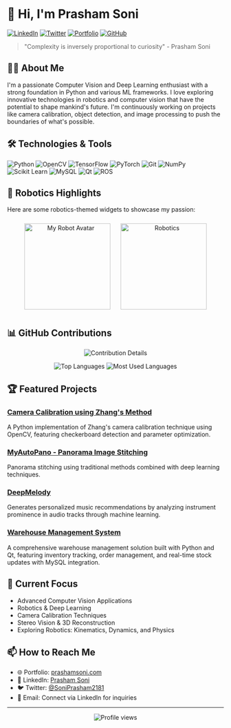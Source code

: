 # 👋 Hi, I'm Prasham Soni

[![LinkedIn](https://img.shields.io/badge/LinkedIn-0077B5?style=for-the-badge&logo=linkedin&logoColor=white)](https://www.linkedin.com/in/prashamsoni/)
[![Twitter](https://img.shields.io/badge/Twitter-1DA1F2?style=for-the-badge&logo=twitter&logoColor=white)](https://x.com/SoniPrasham2181)
[![Portfolio](https://img.shields.io/badge/Portfolio-FF5722?style=for-the-badge&logo=google-chrome&logoColor=white)](https://sites.google.com/view/prashamsoni/home)
[![GitHub](https://img.shields.io/badge/GitHub-100000?style=for-the-badge&logo=github&logoColor=white)](https://github.com/Prasham2181)

> "Complexity is inversely proportional to curiosity" - Prasham Soni

## 👨‍💻 About Me

I'm a passionate Computer Vision and Deep Learning enthusiast with a strong foundation in Python and various ML frameworks. I love exploring innovative technologies in robotics and computer vision that have the potential to shape mankind's future. I'm continuously working on projects like camera calibration, object detection, and image processing to push the boundaries of what's possible.

## 🛠️ Technologies & Tools

![Python](https://img.shields.io/badge/Python-3776AB?style=for-the-badge&logo=python&logoColor=white)
![OpenCV](https://img.shields.io/badge/OpenCV-5C3EE8?style=for-the-badge&logo=opencv&logoColor=white)
![TensorFlow](https://img.shields.io/badge/TensorFlow-FF6F00?style=for-the-badge&logo=tensorflow&logoColor=white)
![PyTorch](https://img.shields.io/badge/PyTorch-EE4C2C?style=for-the-badge&logo=pytorch&logoColor=white)
![Git](https://img.shields.io/badge/Git-F05032?style=for-the-badge&logo=git&logoColor=white)
![NumPy](https://img.shields.io/badge/NumPy-013243?style=for-the-badge&logo=numpy&logoColor=white)
![Scikit Learn](https://img.shields.io/badge/Scikit_Learn-F7931E?style=for-the-badge&logo=scikit-learn&logoColor=white)
![MySQL](https://img.shields.io/badge/MySQL-4479A1?style=for-the-badge&logo=mysql&logoColor=white)
![Qt](https://img.shields.io/badge/Qt-41CD52?style=for-the-badge&logo=qt&logoColor=white)
![ROS](https://img.shields.io/badge/ROS-0C6C9A?style=for-the-badge&logo=ros&logoColor=white)

## 🤖 Robotics Highlights

Here are some robotics-themed widgets to showcase my passion:

<div align="center">
  <!-- RoboHash generates a unique robot avatar based on your name -->
  <img src="https://robohash.org/PrashamSoni.png?set=set2" alt="My Robot Avatar" width="200" style="margin: 10px;"/>
  <img src="https://robohash.org/Robotics?set=set4" alt="Robotics" width="200" style="margin: 10px;"/>
</div>

## 📊 GitHub Contributions

<p align="center">
  <img src="https://github-profile-summary-cards.vercel.app/api/cards/profile-details?username=Prasham2181&theme=radical" alt="Contribution Details"/>
</p>

<p align="center">
  <img src="https://github-profile-summary-cards.vercel.app/api/cards/repos-per-language?username=Prasham2181&theme=radical" alt="Top Languages"/>
  <img src="https://github-profile-summary-cards.vercel.app/api/cards/most-commit-language?username=Prasham2181&theme=radical" alt="Most Used Languages"/>
</p>

## 🏆 Featured Projects

### [Camera Calibration using Zhang's Method](https://github.com/Prasham2181/AutoCalib-Camera-Calibration)
A Python implementation of Zhang's camera calibration technique using OpenCV, featuring checkerboard detection and parameter optimization.

### [MyAutoPano - Panorama Image Stitching](https://github.com/Prasham2181/My_AutoPano)
Panorama stitching using traditional methods combined with deep learning techniques.

### [DeepMelody](https://github.com/Prasham2181/Instrument-Based-Music-Recommendation)
Generates personalized music recommendations by analyzing instrument prominence in audio tracks through machine learning.

### [Warehouse Management System](https://github.com/Prasham2181/Warehouse-Management-System)
A comprehensive warehouse management solution built with Python and Qt, featuring inventory tracking, order management, and real-time stock updates with MySQL integration.

## 🎯 Current Focus

- Advanced Computer Vision Applications
- Robotics & Deep Learning
- Camera Calibration Techniques
- Stereo Vision & 3D Reconstruction
- Exploring Robotics: Kinematics, Dynamics, and Physics

## 📫 How to Reach Me

- 🌐 Portfolio: [prashamsoni.com](https://sites.google.com/view/prashamsoni/home)
- 💼 LinkedIn: [Prasham Soni](https://www.linkedin.com/in/prashamsoni/)
- 🐦 Twitter: [@SoniPrasham2181](https://x.com/SoniPrasham2181)
- 📧 Email: Connect via LinkedIn for inquiries

---

<p align="center">
  <img src="https://komarev.com/ghpvc/?username=Prasham2181&label=Profile%20views&color=0e75b6&style=flat" alt="Profile views" />
</p>
